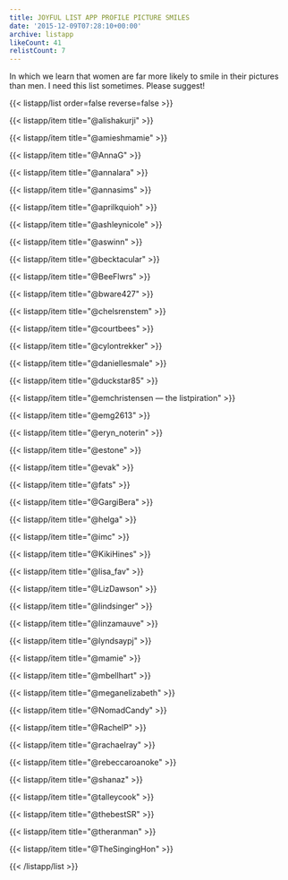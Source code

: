 ```yaml
---
title: JOYFUL LIST APP PROFILE PICTURE SMILES
date: '2015-12-09T07:28:10+00:00'
archive: listapp
likeCount: 41
relistCount: 7
---
```


In which we learn that women are far more likely to smile in their pictures than men. I need this list sometimes. Please suggest!

<!--more-->

{{< listapp/list order=false reverse=false >}}

   {{< listapp/item title="@alishakurji" >}}

   {{< listapp/item title="@amieshmamie" >}}

   {{< listapp/item title="@AnnaG" >}}

   {{< listapp/item title="@annalara" >}}

   {{< listapp/item title="@annasims" >}}

   {{< listapp/item title="@aprilkquioh" >}}

   {{< listapp/item title="@ashleynicole" >}}

   {{< listapp/item title="@aswinn" >}}

   {{< listapp/item title="@becktacular" >}}

   {{< listapp/item title="@BeeFlwrs" >}}

   {{< listapp/item title="@bware427" >}}

   {{< listapp/item title="@chelsrenstem" >}}

   {{< listapp/item title="@courtbees" >}}

   {{< listapp/item title="@cylontrekker" >}}

   {{< listapp/item title="@daniellesmale" >}}

   {{< listapp/item title="@duckstar85" >}}

   {{< listapp/item title="@emchristensen — the listpiration" >}}

   {{< listapp/item title="@emg2613" >}}

   {{< listapp/item title="@eryn_noterin" >}}

   {{< listapp/item title="@estone" >}}

   {{< listapp/item title="@evak" >}}

   {{< listapp/item title="@fats" >}}

   {{< listapp/item title="@GargiBera" >}}

   {{< listapp/item title="@helga" >}}

   {{< listapp/item title="@imc" >}}

   {{< listapp/item title="@KikiHines" >}}

   {{< listapp/item title="@lisa_fav" >}}

   {{< listapp/item title="@LizDawson" >}}

   {{< listapp/item title="@lindsinger" >}}

   {{< listapp/item title="@linzamauve" >}}

   {{< listapp/item title="@lyndsaypj" >}}

   {{< listapp/item title="@mamie" >}}

   {{< listapp/item title="@mbellhart" >}}

   {{< listapp/item title="@meganelizabeth" >}}

   {{< listapp/item title="@NomadCandy" >}}

   {{< listapp/item title="@RachelP" >}}

   {{< listapp/item title="@rachaelray" >}}

   {{< listapp/item title="@rebeccaroanoke" >}}

   {{< listapp/item title="@shanaz" >}}

   {{< listapp/item title="@talleycook" >}}

   {{< listapp/item title="@thebestSR" >}}

   {{< listapp/item title="@theranman" >}}

   {{< listapp/item title="@TheSingingHon" >}}

{{< /listapp/list >}}
